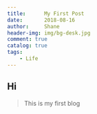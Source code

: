 ```yaml
---                  
title:      My First Post  
date:       2018-08-16
author:     Shane
header-img: img/bg-desk.jpg
comment: true
catalog: true
tags:
    - Life
---
```


<!--more-->

## Hi

> This is my first blog
